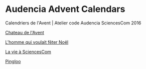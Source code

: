 # Audencia Advent Calendars
Calendriers de l'Avent | Atelier code Audencia SciencesCom 2016

[Chateau de l'Avent](http://mediafactory.audencia.com/ateliercode/groupe1/chateau-de-lavent)

[L'homme qui voulait fêter Noël](http://mediafactory.audencia.com/ateliercode/groupe1/l-homme-qui-voulait-feter-noel)

[La vie à SciencesCom](http://mediafactory.audencia.com/ateliercode/groupe1/la-vie-a-sciencescom)

[Pingloo](http://mediafactory.audencia.com/ateliercode/groupe1/pingloo)
